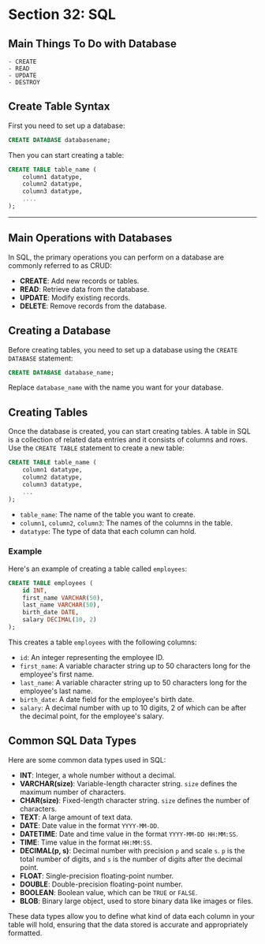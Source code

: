 # Section 32: SQL

## Main Things To Do with Database
    - CREATE
    - READ
    - UPDATE
    - DESTROY

## Create Table Syntax

First you need to set up a database:

```sql
CREATE DATABASE databasename;
```

Then you can start creating a table:

```sql
CREATE TABLE table_name (
    column1 datatype,
    column2 datatype,
    column3 datatype,
    ....
);
```

---

## Main Operations with Databases

In SQL, the primary operations you can perform on a database are commonly referred to as CRUD:
- **CREATE**: Add new records or tables.
- **READ**: Retrieve data from the database.
- **UPDATE**: Modify existing records.
- **DELETE**: Remove records from the database.

## Creating a Database

Before creating tables, you need to set up a database using the `CREATE DATABASE` statement:

```sql
CREATE DATABASE database_name;
```

Replace `database_name` with the name you want for your database.

## Creating Tables

Once the database is created, you can start creating tables. A table in SQL is a collection of related data entries and it consists of columns and rows. Use the `CREATE TABLE` statement to create a new table:

```sql
CREATE TABLE table_name (
    column1 datatype,
    column2 datatype,
    column3 datatype,
    ...
);
```

- `table_name`: The name of the table you want to create.
- `column1`, `column2`, `column3`: The names of the columns in the table.
- `datatype`: The type of data that each column can hold.

### Example

Here's an example of creating a table called `employees`:

```sql
CREATE TABLE employees (
    id INT,
    first_name VARCHAR(50),
    last_name VARCHAR(50),
    birth_date DATE,
    salary DECIMAL(10, 2)
);
```

This creates a table `employees` with the following columns:
- `id`: An integer representing the employee ID.
- `first_name`: A variable character string up to 50 characters long for the employee's first name.
- `last_name`: A variable character string up to 50 characters long for the employee's last name.
- `birth_date`: A date field for the employee's birth date.
- `salary`: A decimal number with up to 10 digits, 2 of which can be after the decimal point, for the employee's salary.

## Common SQL Data Types

Here are some common data types used in SQL:

- **INT**: Integer, a whole number without a decimal.
- **VARCHAR(size)**: Variable-length character string. `size` defines the maximum number of characters.
- **CHAR(size)**: Fixed-length character string. `size` defines the number of characters.
- **TEXT**: A large amount of text data.
- **DATE**: Date value in the format `YYYY-MM-DD`.
- **DATETIME**: Date and time value in the format `YYYY-MM-DD HH:MM:SS`.
- **TIME**: Time value in the format `HH:MM:SS`.
- **DECIMAL(p, s)**: Decimal number with precision `p` and scale `s`. `p` is the total number of digits, and `s` is the number of digits after the decimal point.
- **FLOAT**: Single-precision floating-point number.
- **DOUBLE**: Double-precision floating-point number.
- **BOOLEAN**: Boolean value, which can be `TRUE` or `FALSE`.
- **BLOB**: Binary large object, used to store binary data like images or files.

These data types allow you to define what kind of data each column in your table will hold, ensuring that the data stored is accurate and appropriately formatted.